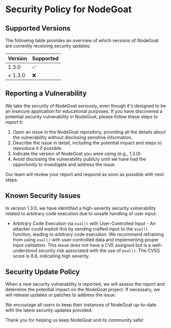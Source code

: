 
# Security Policy for NodeGoat

## Supported Versions

The following table provides an overview of which versions of NodeGoat are currently receiving security updates:

| Version | Supported          |
|---------|--------------------|
| 1.3.0   | :white_check_mark: |
| < 1.3.0 | :x:                |

## Reporting a Vulnerability

We take the security of NodeGoat seriously, even though it's designed to be an insecure application for educational purposes. If you have discovered a potential security vulnerability in NodeGoat, please follow these steps to report it:

1. Open an issue in the NodeGoat repository, providing all the details about the vulnerability without disclosing sensitive information.
2. Describe the issue in detail, including the potential impact and steps to reproduce it if possible.
3. Indicate the version of NodeGoat you were using (e.g., 1.3.0).
4. Avoid disclosing the vulnerability publicly until we have had the opportunity to investigate and address the issue.

Our team will review your report and respond as soon as possible with next steps.

## Known Security Issues

In version 1.3.0, we have identified a high-severity security vulnerability related to arbitrary code execution due to unsafe handling of user input:

- Arbitrary Code Execution via `eval()` with User-Controlled Input - An attacker could exploit this by sending crafted input to the `eval()` function, leading to arbitrary code execution. We recommend refraining from using `eval()` with user-controlled data and implementing proper input validation. This issue does not have a CVE assigned but is a well-understood security risk associated with the use of `eval()`. The CVSS score is 8.8, indicating high severity.

## Security Update Policy

When a new security vulnerability is reported, we will assess the report and determine the potential impact on the NodeGoat project. If necessary, we will release updates or patches to address the issue.

We encourage all users to keep their instances of NodeGoat up-to-date with the latest security updates provided.

Thank you for helping us keep NodeGoat and its community safe!
